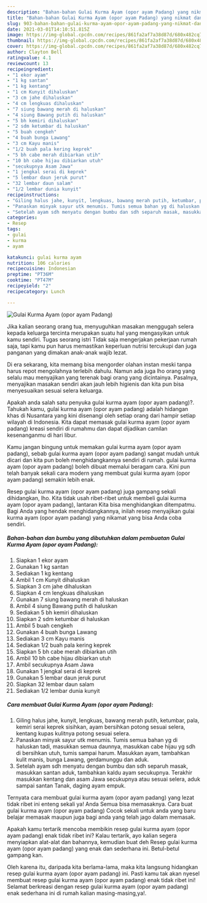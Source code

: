 ```yaml
---
description: "Bahan-bahan Gulai Kurma Ayam (opor ayam Padang) yang nikmat dan Mudah Dibuat"
title: "Bahan-bahan Gulai Kurma Ayam (opor ayam Padang) yang nikmat dan Mudah Dibuat"
slug: 903-bahan-bahan-gulai-kurma-ayam-opor-ayam-padang-yang-nikmat-dan-mudah-dibuat
date: 2021-03-01T14:10:51.815Z
image: https://img-global.cpcdn.com/recipes/861fa2af7a38d87d/680x482cq70/gulai-kurma-ayam-opor-ayam-padang-foto-resep-utama.jpg
thumbnail: https://img-global.cpcdn.com/recipes/861fa2af7a38d87d/680x482cq70/gulai-kurma-ayam-opor-ayam-padang-foto-resep-utama.jpg
cover: https://img-global.cpcdn.com/recipes/861fa2af7a38d87d/680x482cq70/gulai-kurma-ayam-opor-ayam-padang-foto-resep-utama.jpg
author: Clayton Bell
ratingvalue: 4.1
reviewcount: 13
recipeingredient:
- "1 ekor ayam"
- "1 kg santan"
- "1 kg kentang"
- "1 cm Kunyit dihaluskan"
- "3 cm jahe dihaluskan"
- "4 cm lengkuas dihaluskan"
- "7 siung bawang merah di haluskan"
- "4 siung Bawang putih di haluskan"
- "5 bh kemiri dihaluskan"
- "2 sdm ketumbar di haluskan"
- "5 buah cengkeh"
- "4 buah bunga Lawang"
- "3 cm Kayu manis"
- "1/2 buah pala kering keprek"
- "5 bh cabe merah dibiarkan utih"
- "10 bh cabe hijau dibiarkan utuh"
- "secukupnya Asam Jawa"
- "1 jengkal serai di keprek"
- "5 lembar daun jeruk purut"
- "32 lembar daun salam"
- "1/2 lembar dunia kunyit"
recipeinstructions:
- "Giling halus jahe, kunyit, lengkuas, bawang merah putih, ketumbar, pala, kemiri serai keprek sisihkan, ayam bersihkan potong sesuai selera, kentang kupas kulitnya potong sesuai selera."
- "Panaskan minyak sayur utk menumis. Tumis semua bahan yg di haluskan tadi, masukkan semua daunnya, masukkan cabe hijau yg sdh di bersihkan utuh, tumis sampai harum. Masukkan ayam, tambahkan kulit manis, bunga Lawang, gerdamunggu dan aduk."
- "Setelah ayam sdh menyatu dengan bumbu dan sdh separuh masak, masukkan santan aduk, tambahkan kaldu ayam secukupnya. Terakhir masukkan kentang dan asam Jawa secukupnya atau sesuai selera, aduk sampai santan Tanak, daging ayam empuk."
categories:
- Resep
tags:
- gulai
- kurma
- ayam

katakunci: gulai kurma ayam 
nutrition: 106 calories
recipecuisine: Indonesian
preptime: "PT36M"
cooktime: "PT47M"
recipeyield: "2"
recipecategory: Lunch

---
```



![Gulai Kurma Ayam (opor ayam Padang)](https://img-global.cpcdn.com/recipes/861fa2af7a38d87d/680x482cq70/gulai-kurma-ayam-opor-ayam-padang-foto-resep-utama.jpg)

Jika kalian seorang orang tua, menyuguhkan masakan menggugah selera kepada keluarga tercinta merupakan suatu hal yang mengasyikan untuk kamu sendiri. Tugas seorang istri Tidak saja mengerjakan pekerjaan rumah saja, tapi kamu pun harus memastikan keperluan nutrisi tercukupi dan juga panganan yang dimakan anak-anak wajib lezat.

Di era  sekarang, kita memang bisa mengorder olahan instan meski tanpa harus repot mengolahnya terlebih dahulu. Namun ada juga lho orang yang selalu mau menyajikan yang terenak bagi orang yang dicintainya. Pasalnya, menyajikan masakan sendiri akan jauh lebih higienis dan kita pun bisa menyesuaikan sesuai selera keluarga. 



Apakah anda salah satu penyuka gulai kurma ayam (opor ayam padang)?. Tahukah kamu, gulai kurma ayam (opor ayam padang) adalah hidangan khas di Nusantara yang kini disenangi oleh setiap orang dari hampir setiap wilayah di Indonesia. Kita dapat memasak gulai kurma ayam (opor ayam padang) kreasi sendiri di rumahmu dan dapat dijadikan camilan kesenanganmu di hari libur.

Kamu jangan bingung untuk memakan gulai kurma ayam (opor ayam padang), sebab gulai kurma ayam (opor ayam padang) sangat mudah untuk dicari dan kita pun boleh menghidangkannya sendiri di rumah. gulai kurma ayam (opor ayam padang) boleh dibuat memalui beragam cara. Kini pun telah banyak sekali cara modern yang membuat gulai kurma ayam (opor ayam padang) semakin lebih enak.

Resep gulai kurma ayam (opor ayam padang) juga gampang sekali dihidangkan, lho. Kita tidak usah ribet-ribet untuk membeli gulai kurma ayam (opor ayam padang), lantaran Kita bisa menghidangkan ditempatmu. Bagi Anda yang hendak menghidangkannya, inilah resep menyajikan gulai kurma ayam (opor ayam padang) yang nikamat yang bisa Anda coba sendiri.

<!--inarticleads1-->

##### Bahan-bahan dan bumbu yang dibutuhkan dalam pembuatan Gulai Kurma Ayam (opor ayam Padang):

1. Siapkan 1 ekor ayam
1. Gunakan 1 kg santan
1. Sediakan 1 kg kentang
1. Ambil 1 cm Kunyit dihaluskan
1. Siapkan 3 cm jahe dihaluskan
1. Siapkan 4 cm lengkuas dihaluskan
1. Gunakan 7 siung bawang merah di haluskan
1. Ambil 4 siung Bawang putih di haluskan
1. Sediakan 5 bh kemiri dihaluskan
1. Siapkan 2 sdm ketumbar di haluskan
1. Ambil 5 buah cengkeh
1. Gunakan 4 buah bunga Lawang
1. Sediakan 3 cm Kayu manis
1. Sediakan 1/2 buah pala kering keprek
1. Siapkan 5 bh cabe merah dibiarkan utih
1. Ambil 10 bh cabe hijau dibiarkan utuh
1. Ambil secukupnya Asam Jawa
1. Gunakan 1 jengkal serai di keprek
1. Gunakan 5 lembar daun jeruk purut
1. Siapkan 32 lembar daun salam
1. Sediakan 1/2 lembar dunia kunyit




<!--inarticleads2-->

##### Cara membuat Gulai Kurma Ayam (opor ayam Padang):

1. Giling halus jahe, kunyit, lengkuas, bawang merah putih, ketumbar, pala, kemiri serai keprek sisihkan, ayam bersihkan potong sesuai selera, kentang kupas kulitnya potong sesuai selera.
1. Panaskan minyak sayur utk menumis. Tumis semua bahan yg di haluskan tadi, masukkan semua daunnya, masukkan cabe hijau yg sdh di bersihkan utuh, tumis sampai harum. Masukkan ayam, tambahkan kulit manis, bunga Lawang, gerdamunggu dan aduk.
1. Setelah ayam sdh menyatu dengan bumbu dan sdh separuh masak, masukkan santan aduk, tambahkan kaldu ayam secukupnya. Terakhir masukkan kentang dan asam Jawa secukupnya atau sesuai selera, aduk sampai santan Tanak, daging ayam empuk.




Ternyata cara membuat gulai kurma ayam (opor ayam padang) yang lezat tidak ribet ini enteng sekali ya! Anda Semua bisa memasaknya. Cara buat gulai kurma ayam (opor ayam padang) Cocok sekali untuk anda yang baru belajar memasak maupun juga bagi anda yang telah jago dalam memasak.

Apakah kamu tertarik mencoba membikin resep gulai kurma ayam (opor ayam padang) enak tidak ribet ini? Kalau tertarik, ayo kalian segera menyiapkan alat-alat dan bahannya, kemudian buat deh Resep gulai kurma ayam (opor ayam padang) yang enak dan sederhana ini. Betul-betul gampang kan. 

Oleh karena itu, daripada kita berlama-lama, maka kita langsung hidangkan resep gulai kurma ayam (opor ayam padang) ini. Pasti kamu tak akan nyesel membuat resep gulai kurma ayam (opor ayam padang) enak tidak ribet ini! Selamat berkreasi dengan resep gulai kurma ayam (opor ayam padang) enak sederhana ini di rumah kalian masing-masing,ya!.

